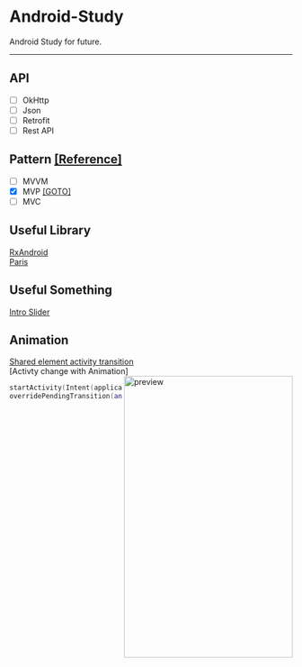 # Android-Study
Android Study for future.

-----

## API
- [ ] OkHttp
- [ ] Json
- [ ] Retrofit
- [ ] Rest API

## Pattern [[Reference]](https://academy.realm.io/kr/posts/eric-maxwell-mvc-mvp-and-mvvm-on-android)
- [ ] MVVM
- [x] MVP [[GOTO]](https://github.com/sungbin5304/Android-Study/tree/master/pattern/MVP)
- [ ] MVC

## Useful Library
[RxAndroid](https://github.com/ReactiveX/RxAndroid)<br>
[Paris](https://github.com/airbnb/paris)

## Useful Something
[Intro Slider](http://www.androidhive.info/2016/05/android-build-intro-slider-app/)

## Animation
[Shared element activity transition](https://developer.android.com/training/transitions/start-activity)<br>
[Activty change with Animation]<br>
<img src="https://raw.githubusercontent.com/sungbin5304/Android-Study/master/untitled.gif" alt="preview" width="300" height="500" align="right">
```kotlin
startActivity(Intent(applicationContext, PermissionActivity::class.java))
overridePendingTransition(android.R.anim.fade_in, android.R.anim.fade_out)
```
